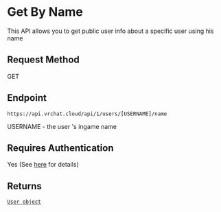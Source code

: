 # Get By Name

This API allows you to get public user info about a specific user using his name

## Request Method
GET

## Endpoint
    https://api.vrchat.cloud/api/1/users/[USERNAME]/name

USERNAME - the user 's ingame name

## Requires Authentication
Yes (See [here](/Authorization.md) for details)


## Returns

[`User object`](/Objects/User.md#user-object)
